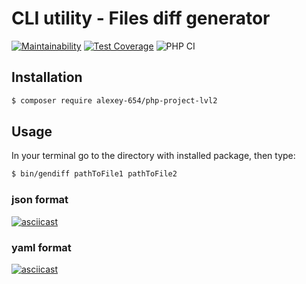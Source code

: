 # CLI utility - Files diff generator

[![Maintainability](https://api.codeclimate.com/v1/badges/3703746e8f3a2cb9f918/maintainability)](https://codeclimate.com/github/Alexey-654/php-project-lvl2/maintainability) [![Test Coverage](https://api.codeclimate.com/v1/badges/3703746e8f3a2cb9f918/test_coverage)](https://codeclimate.com/github/Alexey-654/php-project-lvl2/test_coverage) ![PHP CI](https://github.com/Alexey-654/php-project-lvl2/workflows/PHP%20CI/badge.svg)



## Installation
```bash
$ composer require alexey-654/php-project-lvl2
```

## Usage
In your terminal go to the directory with installed package, then type:
```bash
$ bin/gendiff pathToFile1 pathToFile2
```
### json format
[![asciicast](https://asciinema.org/a/PZwGvdCgvODZMn54MAh6YgHQY.svg)](https://asciinema.org/a/PZwGvdCgvODZMn54MAh6YgHQY)

### yaml format
[![asciicast](https://asciinema.org/a/37x2seVEubyD2aR2n2fQmKDK1.svg)](https://asciinema.org/a/37x2seVEubyD2aR2n2fQmKDK1)